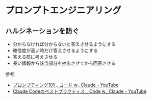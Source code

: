# プロンプトエンジニアリング

## ハルシネーションを防ぐ

- 分からなければ分からないと答えさせるようにする
- 確信度が高い時だけ答えさせるようにする
- 答える前に考えさせる
- 長い情報から該当部分を抽出させてから回答させる

参考:
- [プロンプティング101 _ コード w_ Claude - YouTube](https://www.youtube.com/watch?v=ysPbXH0LpIE)
- [Claude Codeのベストプラクティス _ Code w_ Claude - YouTube](https://www.youtube.com/watch?v=gv0WHhKelSE)

